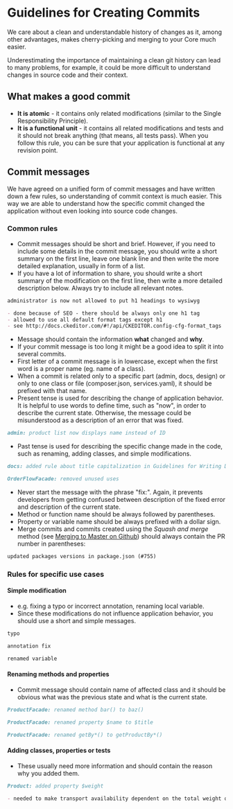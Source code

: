 # Guidelines for Creating Commits
We care about a clean and understandable history of changes as it, among other advantages, makes cherry-picking and merging to your Core much easier.

Underestimating the importance of maintaining a clean git history can lead to many problems, for example, it could be more difficult to understand changes in source code and their context.

## What makes a good commit
* **It is atomic** - it contains only related modifications (similar to the Single Responsibility Principle).
* **It is a functional unit** - it contains all related modifications and tests and it should not break anything (that means, all tests pass). When you follow this rule, you can be sure that your application is functional at any revision point.

## Commit messages
We have agreed on a unified form of commit messages and have written down a few rules, so understanding of commit context is much easier.
This way we are able to understand how the specific commit changed the application without even looking into source code changes.

### Common rules
* Commit messages should be short and brief. However, if you need to include some details in the commit message, you should write a short summary on the first line, leave one blank line and then write the more detailed explanation, usually in form of a list.
* If you have a lot of information to share, you should write a short summary of the modification on the first line, then write a more detailed description below. Always try to include all relevant notes.

``` markdown
administrator is now not allowed to put h1 headings to wysiwyg

- done because of SEO - there should be always only one h1 tag
- allowed to use all default format tags except h1
- see http://docs.ckeditor.com/#!/api/CKEDITOR.config-cfg-format_tags
```

* Message should contain the information **what** changed and **why**.
* If your commit message is too long it might be a good idea to split it into several commits.
* First letter of a commit message is in lowercase, except when the first word is a proper name (eg. name of a class).
* When a commit is related only to a specific part (admin, docs, design) or only to one class or file (composer.json, services.yaml), it should be prefixed with that name.
* Present tense is used for describing the change of application behavior. It is helpful to use words to define time, such as "now", in order to describe the current state. Otherwise, the message could be misunderstood as a description of an error that was fixed.

``` markdown
admin: product list now displays name instead of ID
```

* Past tense is used for describing the specific change made in the code, such as renaming, adding classes, and simple modifications.

``` markdown
docs: added rule about title capitalization in Guidelines for Writing Documentation
```

``` markdown
OrderFlowFacade: removed unused uses
```

* Never start the message with the phrase "fix:". Again, it prevents developers from getting confused between description of the fixed error and description of the current state.
* Method or function name should be always followed by parentheses.
* Property or variable name should be always prefixed with a dollar sign.
* Merge commits and commits created using the *Squash and merge* method (see [Merging to Master on Github](./merging-on-github.md)) should always contain the PR number in parentheses:

``` markdown
updated packages versions in package.json (#755)
```

### Rules for specific use cases
#### Simple modification
* e.g. fixing a typo or incorrect annotation, renaming local variable.
* Since these modifications do not influence application behavior, you should use a short and simple messages.

``` markdown
typo
```

``` markdown
annotation fix
```

``` markdown
renamed variable
```

#### Renaming methods and properties
* Commit message should contain name of affected class and it should be obvious what was the previous state and what is the current state.

``` markdown
ProductFacade: renamed method bar() to baz()
```

``` markdown
ProductFacade: renamed property $name to $title
```

``` markdown
ProductFacade: renamed getBy*() to getProductBy*()
```

#### Adding classes, properties or tests
* These usually need more information and should contain the reason why you added them.
``` markdown
Product: added property $weight

- needed to make transport availability dependent on the total weight of the products in cart
```
